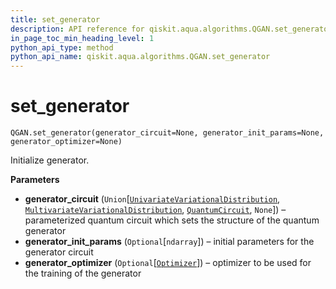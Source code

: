 ```yaml
---
title: set_generator
description: API reference for qiskit.aqua.algorithms.QGAN.set_generator
in_page_toc_min_heading_level: 1
python_api_type: method
python_api_name: qiskit.aqua.algorithms.QGAN.set_generator
---
```


# set\_generator

<span id="qiskit.aqua.algorithms.QGAN.set_generator" />

`QGAN.set_generator(generator_circuit=None, generator_init_params=None, generator_optimizer=None)`

Initialize generator.

**Parameters**

*   **generator\_circuit** (`Union`\[[`UnivariateVariationalDistribution`](qiskit.aqua.components.uncertainty_models.UnivariateVariationalDistribution "qiskit.aqua.components.uncertainty_models.univariate_variational_distribution.UnivariateVariationalDistribution"), [`MultivariateVariationalDistribution`](qiskit.aqua.components.uncertainty_models.MultivariateVariationalDistribution "qiskit.aqua.components.uncertainty_models.multivariate_variational_distribution.MultivariateVariationalDistribution"), [`QuantumCircuit`](qiskit.circuit.QuantumCircuit "qiskit.circuit.quantumcircuit.QuantumCircuit"), `None`]) – parameterized quantum circuit which sets the structure of the quantum generator
*   **generator\_init\_params** (`Optional`\[`ndarray`]) – initial parameters for the generator circuit
*   **generator\_optimizer** (`Optional`\[[`Optimizer`](qiskit.aqua.components.optimizers.Optimizer "qiskit.aqua.components.optimizers.optimizer.Optimizer")]) – optimizer to be used for the training of the generator

